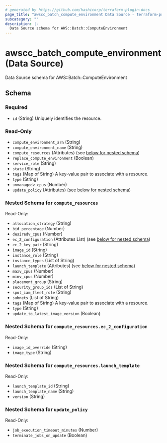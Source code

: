 ```yaml
---
# generated by https://github.com/hashicorp/terraform-plugin-docs
page_title: "awscc_batch_compute_environment Data Source - terraform-provider-awscc"
subcategory: ""
description: |-
  Data Source schema for AWS::Batch::ComputeEnvironment
---
```


# awscc_batch_compute_environment (Data Source)

Data Source schema for AWS::Batch::ComputeEnvironment



<!-- schema generated by tfplugindocs -->
## Schema

### Required

- `id` (String) Uniquely identifies the resource.

### Read-Only

- `compute_environment_arn` (String)
- `compute_environment_name` (String)
- `compute_resources` (Attributes) (see [below for nested schema](#nestedatt--compute_resources))
- `replace_compute_environment` (Boolean)
- `service_role` (String)
- `state` (String)
- `tags` (Map of String) A key-value pair to associate with a resource.
- `type` (String)
- `unmanagedv_cpus` (Number)
- `update_policy` (Attributes) (see [below for nested schema](#nestedatt--update_policy))

<a id="nestedatt--compute_resources"></a>
### Nested Schema for `compute_resources`

Read-Only:

- `allocation_strategy` (String)
- `bid_percentage` (Number)
- `desiredv_cpus` (Number)
- `ec_2_configuration` (Attributes List) (see [below for nested schema](#nestedatt--compute_resources--ec_2_configuration))
- `ec_2_key_pair` (String)
- `image_id` (String)
- `instance_role` (String)
- `instance_types` (List of String)
- `launch_template` (Attributes) (see [below for nested schema](#nestedatt--compute_resources--launch_template))
- `maxv_cpus` (Number)
- `minv_cpus` (Number)
- `placement_group` (String)
- `security_group_ids` (List of String)
- `spot_iam_fleet_role` (String)
- `subnets` (List of String)
- `tags` (Map of String) A key-value pair to associate with a resource.
- `type` (String)
- `update_to_latest_image_version` (Boolean)

<a id="nestedatt--compute_resources--ec_2_configuration"></a>
### Nested Schema for `compute_resources.ec_2_configuration`

Read-Only:

- `image_id_override` (String)
- `image_type` (String)


<a id="nestedatt--compute_resources--launch_template"></a>
### Nested Schema for `compute_resources.launch_template`

Read-Only:

- `launch_template_id` (String)
- `launch_template_name` (String)
- `version` (String)



<a id="nestedatt--update_policy"></a>
### Nested Schema for `update_policy`

Read-Only:

- `job_execution_timeout_minutes` (Number)
- `terminate_jobs_on_update` (Boolean)


